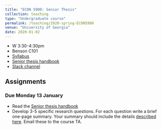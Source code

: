 ```yaml
---
title: "ECON 5900: Senior Thesis"
collection: teaching
type: "Undergraduate course"
permalink: /teaching/2020-spring-ECON5900
venue: "University of Georgia"
date: 2020-01-02
---
```


* W 3:30-4:30pm
* Benson C101
* [Syllabus](/files/ECON5900_Research_Group_Sp2020.pdf)
* [Senior thesis handbook](/files/SeniorThesisHandbook.pdf)
* [Slack channel](https://ugaeconsenior-eee6718.slack.com)

## Assignments

<!-- ### Due Friday 8 November

* Submit a *rough draft* of your thesis by 5pm. Subsequently, you will be responsible for providing detailed comments on two of your classmates' drafts. The guidelines for this assignment [are here](/files/RoughDraft_Assignment.pdf).

### Due Friday 11 October

* Submit a draft of your research method and data description following [these guidelines](/files/Methodology_Assignment.pdf). Note: this assignment must be submitted on time. Late assignments will incur a penalty of one letter grade off your course grade, per the syllabus policy.

### Due Friday 6 September

* Submit a research proposal following [these guidelines](/files/Proposal.pdf). -->
<!-- Note: this assignment must be submitted on time. Late assignments will incur a penalty of one letter grade off your course grade, per the syllabus policy. -->

### Due Monday 13 January

* Read the [Senior thesis handbook](/files/SeniorThesisHandbook.pdf)
* Develop 3-5 specific research questions. For each question write a brief one-page summary. Your summary should include the details [described here](https://docs.google.com/document/d/1eXqiV2HSCnrptEajU9cy8lCa6xQLvfHJ4YUOdC699eU/edit?usp=sharing). Email these to the course TA.